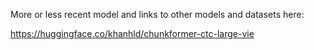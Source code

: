 More or less recent model and links to other models and datasets here:

https://huggingface.co/khanhld/chunkformer-ctc-large-vie
